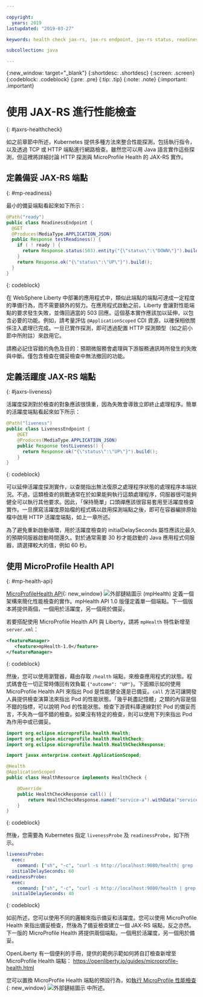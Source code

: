 ```yaml
---

copyright:
  years: 2019
lastupdated: "2019-03-27"

keywords: health check jax-rs, jax-rs endpoint, jax-rs status, readiness jax-rs, liveness jax-rs, microprofile health

subcollection: java

---
```


{:new_window: target="_blank"}
{:shortdesc: .shortdesc}
{:screen: .screen}
{:codeblock: .codeblock}
{:pre: .pre}
{:tip: .tip}
{:note: .note}
{:important: .important}

# 使用 JAX-RS 進行性能檢查
{: #jaxrs-healthcheck}

如之前章節中所述，Kubernetes 提供多種方法來整合性能探測，包括執行指令，以及透過 TCP 或 HTTP 端點進行網路檢查。雖然您可以用 Java 語言實作這些探測，但這裡將詳細討論 HTTP 探測與 MicroProfile Health 的 JAX-RS 實作。

## 定義備妥 JAX-RS 端點
{: #mp-readiness}

最小的備妥端點看起來如下所示：

```java
@Path("ready")
public class ReadinessEndpoint {
  @GET
  @Produces(MediaType.APPLICATION_JSON)
  public Response testReadiness() {
    if ( ! ready ) {
      return Response.status(503).entity("{\"status\":\"DOWN\"}").build();
    }
    return Response.ok("{\"status\":\"UP\"}").build();
  }
}
```
{: codeblock}

在 WebSphere Liberty 中部署的應用程式中，類似此端點的端點可達成一定程度的準備行為，而不需要額外的努力。在應用程式啟動之前，Liberty 會讓對性能端點的要求發生失敗，並傳回適當的 503 回應。這個基本實作應該加以延伸，以包含必要的功能。例如，請考量評估 `@ApplicationScoped` CDI 資源，以確保相依關係注入處理已完成。一旦已實作探測，即可透過配置 HTTP 探測類型（如之前小節中所附註）來啟用它。

請務必記住容錯的角色及目的：預期微服務會處理與下游服務通訊時所發生的失敗與中斷。僅包含檢查在備妥檢查中無法撤回的功能。

## 定義活躍度 JAX-RS 端點
{: #jaxrs-liveness}

活躍度探測對於檢查的對象應該很慎重，因為失敗會導致立即終止處理程序。簡單的活躍度端點看起來如下所示：

```java
@Path("liveness")
public class LivenessEndpoint {
    @GET
    @Produces(MediaType.APPLICATION_JSON)
    public Response testLiveness() {
      return Response.ok("{\"status\":\"UP\"}").build();
    }
}
```
{: codeblock}

可以延伸活躍度探測實作，以查閱指出無法復原之處理程序狀態的處理程序本端狀況。不過，這類檢查的挑戰通常在於如果能夠執行這類處理程序，伺服器很可能夠健全可以執行其他要求。因此，「保持簡單」口頭禪應該很容易套用至活躍度檢查實作。一旦撰寫活躍度原始檔的程式碼以啟用探測端點之後，即可在容器編排原始檔中啟用 HTTP 活躍度端點，如上一章所述。

為了避免重新啟動循環，用於活躍度檢查的 initialDelaySeconds 屬性應該比最久的預期伺服器啟動時間還久。對於通常需要 30 秒才能啟動的 Java 應用程式伺服器，請選擇較大的值，例如 60 秒。

## 使用 MicroProfile Health API
{: #mp-health-api}

[MicroProfileHealth API](https://www.ibm.com/support/knowledgecenter/en/SSEQTP_liberty/com.ibm.websphere.wlp.doc/ae/twlp_microprofile_healthcheck.html){: new_window} ![外部鏈結圖示](../icons/launch-glyph.svg "外部鏈結圖示") (mpHealth) 定義一個架構來簡化性能檢查的實作。mpHealth API 1.0 版僅定義單一個端點。下一個版本將提供兩個，一個用於活躍度，另一個用於備妥。

若要搭配使用 MicroProfile Health API 與 Liberty，請將 `mpHealth` 特性新增至 `server.xml`：

```xml
<featureManager>
   <feature>mpHealth-1.0</feature>
</featureManager>
```
{: codeblock}

然後，您可以使用瀏覽器，藉由存取 `/health` 端點，來檢查應用程式的狀態。程式碼會在一切正常時傳回有效負載 `{"outcome": "UP"}`。下面顯示如何使用 MicroProfile Health API 來指出 Pod 是性能健全還是已備妥。`call` 方法可讓開發人員提供檢查演算法來指出 Pod 的性能狀態。「幾乎耗盡記憶體」之類的內容是個不錯的指標，可以說明 Pod 的性能狀態。檢查下游資料庫連線對於 Pod 的備妥而言，不失為一個不錯的檢查。如果沒有特定的檢查，則可以使用下列來指出 Pod 為作用中或已備妥。

```java
import org.eclipse.microprofile.health.Health;
import org.eclipse.microprofile.health.HealthCheck;
import org.eclipse.microprofile.health.HealthCheckResponse;

import javax.enterprise.context.ApplicationScoped;

@Health
@ApplicationScoped
public class HealthResource implements HealthCheck {

    @Override
    public HealthCheckResponse call() {
        return HealthCheckResponse.named("service-a").withData("service-a", "ok").up().build();
    }
}
```
{: codeblock}

然後，您需要為 Kubernetes 指定 `livenessProbe` 及 `readinessProbe`，如下所示。
```yaml
livenessProbe:
  exec:
    command: ["sh", "-c", "curl -s http://localhost:9080/health| grep -q service-a"]
  initialDelaySeconds: 60
readinessProbe:
  exec:
    command: ["sh", "-c", "curl -s http://localhost:9080/health | grep -q service-a"]
  initialDelaySeconds: 40
```
{: codeblock}

如前所述，您可以使用不同的邏輯來指示備妥和活躍度。您可以使用 MicroProfile Health 來指出備妥檢查，然後為了備妥檢查建立一個 JAX-RS 端點，反之亦然。下一版的 MicroProfile Health 將提供兩個端點，一個用於活躍度，另一個用於備妥。

OpenLiberty 有一個便利的手冊，提供的範例示範如何將自訂檢查新增至 MicroProfile Health 端點： https://openliberty.io/guides/microprofile-health.html

您可以置換 MicroProfile Health 端點的預設行為，如[執行 MicroProfile 性能檢查](https://www.ibm.com/support/knowledgecenter/en/SSEQTP_liberty/com.ibm.websphere.wlp.doc/ae/twlp_microprofile_healthcheck.html){: new_window} ![外部鏈結圖示](../icons/launch-glyph.svg "外部鏈結圖示") 中所述。
